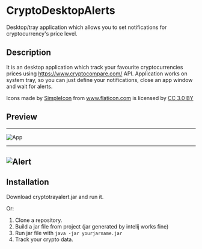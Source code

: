 # CryptoDesktopAlerts
Desktop/tray application which allows you to set notifications for cryptocurrency's price level. 

## Description
It is an desktop application which track your favourite cryptocurrencies prices using https://www.cryptocompare.com/ API.
Application works on system tray, so you can just define your notifications, close an app window and wait for alerts.

<div>Icons made by <a href="https://www.flaticon.com/authors/simpleicon" title="SimpleIcon">SimpleIcon</a> from <a href="https://www.flaticon.com/" title="Flaticon">www.flaticon.com</a> is licensed by <a href="http://creativecommons.org/licenses/by/3.0/" title="Creative Commons BY 3.0" target="_blank">CC 3.0 BY</a></div>

## Preview

----------
![App](https://s10.postimg.org/3w0phumgp/crypto-app.png)

----------

![Alert](https://s10.postimg.org/t21noog15/crypto-alert.png)
----------

## Installation
Download cryptotrayalert.jar and run it.

Or:
1. Clone a repository.
2. Build a jar file from project (jar generated by intelij works fine)
3. Run jar file with `java -jar yourjarname.jar`
4. Track your crypto data.
